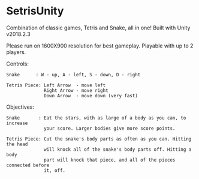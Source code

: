 # SetrisUnity
Combination of classic games, Tetris and Snake, all in one! Built with Unity v2018.2.3

Please run on 1600X900 resolution for best gameplay.
Playable with up to 2 players.

Controls:

	Snake      : W - up, A - left, S - down, D - right

 	Tetris Piece: Left Arrow  - move left
	              Right Arrow - move right
	              Down Arrow  - move down (very fast)

Objectives:

 	Snake       : Eat the stars, with as large of a body as you can, to increase
	              your score. Larger bodies give more score points.
		      
 	Tetris Piece: Cut the snake's body parts as often as you can. Hitting the head
	              will knock all of the snake's body parts off. Hitting a body
	              part will knock that piece, and all of the pieces connected before
	              it, off.
